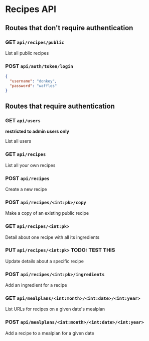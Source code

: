 # Recipes API

## Routes that don't require authentication

### GET `api/recipes/public`

List all public recipes

### POST `api/auth/token/login`

```json
{
  "username": "donkey",
  "password": "waffles"
}
```

## Routes that require authentication

### GET `api/users`

**restricted to admin users only**

List all users

### GET `api/recipes`

List all your own recipes

### POST `api/recipes`

Create a new recipe

### POST `api/recipes/<int:pk>/copy`

Make a copy of an existing public recipe

### GET `api/recipes/<int:pk>`

Detail about one recipe with all its ingredients

### PUT `api/recipes/<int:pk>` **TODO: TEST THIS**

Update details about a specific recipe

### POST `api/recipes/<int:pk>/ingredients`

Add an ingredient for a recipe

### GET `api/mealplans/<int:month>/<int:date>/<int:year>`

List URLs for recipes on a given date's mealplan

### POST `api/mealplans/<int:month>/<int:date>/<int:year>`

Add a recipe to a mealplan for a given date

